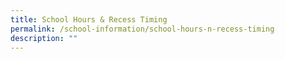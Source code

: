 ```yaml
---
title: School Hours & Recess Timing
permalink: /school-information/school-hours-n-recess-timing
description: ""
---
```

